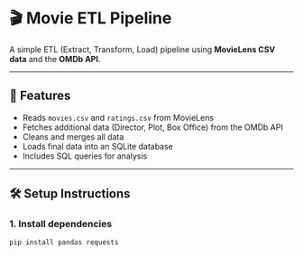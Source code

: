 # 🎬 Movie ETL Pipeline

A simple ETL (Extract, Transform, Load) pipeline using **MovieLens CSV data** and the **OMDb API**.

---

## 🚀 Features
- Reads `movies.csv` and `ratings.csv` from MovieLens
- Fetches additional data (Director, Plot, Box Office) from the OMDb API
- Cleans and merges all data
- Loads final data into an SQLite database
- Includes SQL queries for analysis

---

## 🛠️ Setup Instructions

### 1. Install dependencies
```bash
pip install pandas requests
